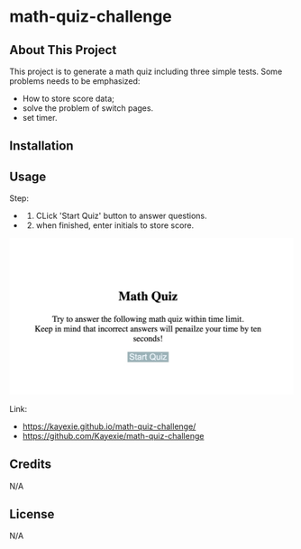 # math-quiz-challenge


## About This Project
This project is to generate a math quiz including three simple tests.
Some problems needs to be emphasized:
  - How to store score data;
  - solve the problem of switch pages.
  - set timer.
      
## Installation


## Usage

Step:
  - 1. CLick 'Start Quiz' button to answer questions.
  - 2. when finished, enter initials to store score.

![Screenshot of the use image](development/image/mathquiz.png)

Link:
 - https://kayexie.github.io/math-quiz-challenge/
 - https://github.com/Kayexie/math-quiz-challenge


## Credits
N/A

## License
N/A